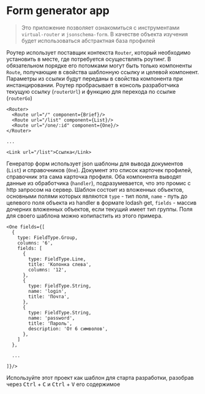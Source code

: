 # Form generator app

> Это приложение позволяет ознакомиться с инструментами `virtual-router` и `jsonschema-form`. В качестве объекта изучения будет использоваться абстрактная база профилей

Роутер использует поставщик контекста `Router`, который необходимо установить в месте, где потребуется осуществлять роутинг. В обязательном порядке его потомками могут быть только компоненты `Route`, получающие в свойства шаблонную ссылку и целевой компонент. Параметры из ссылки будут переданы в свойства компонента при инстанцировании. Роутер пробрасывает в консоль разработчика текущую ссылку (`routerUrl`) и функцию для перехода по ссылке (`routerGo`)

```
<Router>
  <Route url="/" component={Brief}/>
  <Route url="/list" component={List}/>
  <Route url="/one/:id" component={One}/>
</Router>

...

<Link url="/list">Cсылка</Link>

```

Генератор форм использует json шаблоны для вывода документов (`List`) и справочников (`One`). Документ это список карточек профилей, справочник эта сама карточка профиля. Оба компонента выводят данные из обработчика (`handler`), подразумевается, что это промис с http запросом на сервер. Шаблон состоит из вложенных объектов, основными полями которых являются `type` - тип поля, `name` - путь до целевого поля объекта из handler в формате lodash get, `fields` - массив дочерних вложенных объектов, если текущий имеет тип группы. Поля для своего шаблона можно копипастить из этого примера.

```
<One fields={[
  {
    type: FieldType.Group,
    columns: '6',
    fields: [
      {
        type: FieldType.Line,
        title: 'Колонка слева',
        columns: '12',
      },
      {
        type: FieldType.String,
        name: 'login',
        title: 'Почта',
      },
      {
        type: FieldType.String,
        name: 'password',
        title: 'Пароль',
        description: 'От 6 символов',
      },
    ]
  },

  ...

]}/>
```

Используйте этот проект как шаблон для старта разработки, разобрав через <kbd>Ctrl</kbd> + <kbd>C</kbd> и <kbd>Ctrl</kbd> + <kbd>V</kbd> его содержимое
